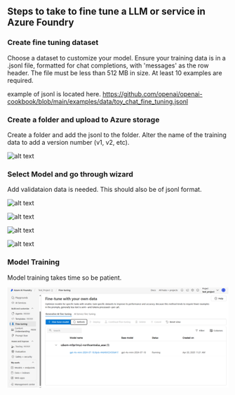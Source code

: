 

## Steps to take to fine tune a LLM or service in Azure Foundry 

### Create fine tuning dataset

Choose a dataset to customize your model. Ensure your training data is in a .jsonl file, formatted for chat completions, with 'messages' as the row header. The file must be less than 512 MB in size. At least 10 examples are required.

example of jsonl is located here. https://github.com/openai/openai-cookbook/blob/main/examples/data/toy_chat_fine_tuning.jsonl


### Create a folder and upload to Azure storage

Create a folder and add the jsonl to the folder. Alter the name of the training data to add a version number (v1, v2, etc). 

![alt text]([http://url/to/img.png](https://raw.githubusercontent.com/udelblue/AI/refs/heads/main/Azure%20ai%20foundry%20-%20Fine%20Tune%20Models/images/1.png))

### Select Model and go through wizard

Add validataion data is needed. This should also be of jsonl format. 

![alt text]([http://url/to/img.png](https://raw.githubusercontent.com/udelblue/AI/refs/heads/main/Azure%20ai%20foundry%20-%20Fine%20Tune%20Models/images/2.png))

![alt text]([http://url/to/img.png](https://raw.githubusercontent.com/udelblue/AI/refs/heads/main/Azure%20ai%20foundry%20-%20Fine%20Tune%20Models/images/3.png))

![alt text]([http://url/to/img.png](https://raw.githubusercontent.com/udelblue/AI/refs/heads/main/Azure%20ai%20foundry%20-%20Fine%20Tune%20Models/images/4.png))

![alt text]([http://url/to/img.png](https://raw.githubusercontent.com/udelblue/AI/refs/heads/main/Azure%20ai%20foundry%20-%20Fine%20Tune%20Models/images/5.png))

### Model Training

Model training takes time so be patient. 

![Model Training](https://raw.githubusercontent.com/udelblue/AI/refs/heads/main/Azure%20ai%20foundry%20-%20Fine%20Tune%20Models/images/6.png)